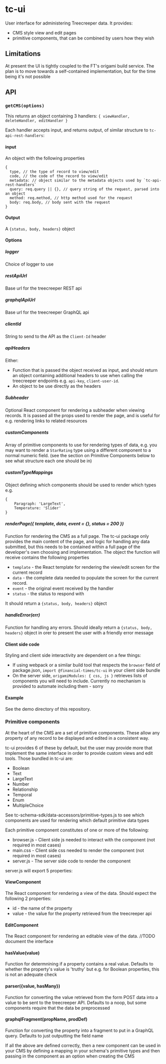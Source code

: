 # tc-ui

User interface for administering Treecreeper data. It provides:

-   CMS style view and edit pages
-   primitive components, that can be combined by users how they wish

## Limitations

At present the UI is tightly coupled to the FT's origami build service. The plan is to move towards a self-contained implementation, but for the time being it's not possible

## API

### `getCMS(options)`

This returns an object containing 3 handlers: `{ viewHandler, deleteHandler, editHandler }`

Each handler accepts input, and returns output, of similar structure to `tc-api-rest-handlers`:

#### input

An object with the following properties

```
{
  type, // the type of record to view/edit
  code, // the code of the record to view/edit
  metadata: // object similar to the metadata objects used by `tc-api-rest-handlers`
  query: req.query || {}, // query string of the request, parsed into an object
  method: req.method, // http method used for the request
  body: req.body, // body sent with the request
}
```

#### Output

A `{status, body, headers}` object

#### Options

##### logger

Choice of logger to use

##### restApiUrl

Base url for the treecreeper REST api

##### graphqlApiUrl

Base url for the treecreeper GraphQL api

##### clientId

String to send to the API as the `Client-Id` header

##### apiHeaders

Either:

-   Function that is passed the object received as input, and should return an object containing additional headers to use when calling the treecreeper endpoints e.g. `api-key`, `client-user-id`.
-   An object to be use directly as the headers

##### Subheader

Optional React component for rendering a subheader when viewing records. It is passed all the props used to render the page, and is useful for e.g. rendering links to related resources

##### customComponents

Array of primitive components to use for rendering types of data, e.g. you may want to render a `StarRating` type using a different component to a normal numeric field. (see the section on Primitive Components below to see what structure each one should be in)

##### customTypeMappings

Object defining which components should be used to render which types e.g.

```
{
    Paragraph: 'LargeText',
    Temperature: 'Slider'
}
```

##### renderPage({ template, data, event = {}, status = 200 })

Function for rendering the CMS as a full page. The tc-ui package only provides the main content of the page, and logic for handling any data submitted, but this needs to be contained within a full page of the developer's own choosing and implementation. The object the function will receive contains the following properties

-   `template` - the React template for rendering the view/edit screen for the current record
-   `data` - the complete data needed to populate the screen for the current record.
-   `event` - the original event received by the handler
-   `status` - the status to respond with

It should return a `{status, body, headers}` object

##### handleError(err)

Function for handling any errors. Should ideally return a `{status, body, headers}` object in orer to present the user with a friendly error message

#### Client side code

Styling and client side interactivity are dependent on a few things:

-   If using webpack or a similar build tool that respects the `browser` field of package.json, `import @financial-times/tc-ui` in your client side bundle
-   On the server side, `origamiModules: { css, js }` retrieves lists of components you will need to include. Currently no mechanism is provided to automate including them - sorry

#### Example

See the demo directory of this repository.

### Primitive components

At the heart of the CMS are a set of primitive components. These allow any property of any record to be displayed and edited in a consistent way.

tc-ui provides 6 of these by default, but the user may provide more that implement the same interface in order to provide custom views and edit tools. Those bundled in tc-ui are:

-   Boolean
-   Text
-   LargeText
-   Number
-   Relationship
-   Temporal
-   Enum
-   MultipleChoice

See tc-schema-sdk/data-accessors/primitive-types.js to see which components are used for rendering which default primitive data types

Each primitive component constitutes of one or more of the following:

-   browser.js - Client side js needed to interact with the component (not required in most cases)
-   main.css - Client side css needed to render the component (not required in most cases)
-   server.js - The server side code to render the component

server.js will export 5 properties:

#### ViewComponent

The React component for rendering a view of the data. Should expect the following 2 properties:

-   id - the name of the property
-   value - the value for the property retrieved from the treecreeper api

#### EditComponent

The React component for rendering an editable view of the data.
//TODO document the interface

#### hasValue(value)

Function for determnining if a property contains a real value. Defaults to whether the property's value is 'truthy' but e.g. for Boolean properties, this is not an adequate check

#### parser({value, hasMany})

Function for converting the value retrieved from the form POST data into a value to be sent to the treecreeper API. Defaults to a noop, but some components require that the data be preprocessed

#### graphqlFragment(propName, prodDef)

Function for converting the property into a fragment to put in a GraphQL query. Defaults to just outputting the field name

If all the above are defined correctly, then a new component can be used in your CMS by defining a mapping in your schema's primitive types and then passing in the component as an option when creating the CMS
